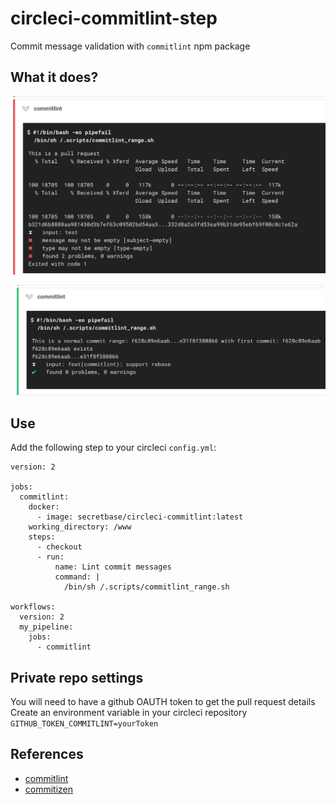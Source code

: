 # circleci-commitlint-step

Commit message validation with `commitlint` npm package

## What it does?

![alt text](https://github.com/SecretBase/circleci-commitlint-step/blob/master/.github/circle_fail.png)

![alt text](https://github.com/SecretBase/circleci-commitlint-step/blob/master/.github/circle_success.png)

## Use

Add the following step to your circleci `config.yml`:

```
version: 2

jobs:
  commitlint:
    docker:
      - image: secretbase/circleci-commitlint:latest
    working_directory: /www
    steps:
      - checkout
      - run:
          name: Lint commit messages
          command: |
            /bin/sh /.scripts/commitlint_range.sh

workflows:
  version: 2
  my_pipeline:
    jobs:
      - commitlint
```

## Private repo settings

You will need to have a github OAUTH token to get the pull request details
Create an environment variable in your circleci repository
`GITHUB_TOKEN_COMMITLINT=yourToken`

## References

- [commitlint](https://github.com/marionebl/commitlint)
- [commitizen](https://github.com/commitizen/cz-cli)
